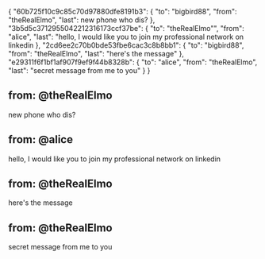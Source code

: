 {
  "60b725f10c9c85c70d97880dfe8191b3": {
    "to": "bigbird88",
    "from": "theRealElmo",
    "last": new phone who dis?
  },
  "3b5d5c3712955042212316173ccf37be": {
    "to": "theRealElmo"",
    "from": "alice",
    "last": "hello, I would like you to join my professional network on linkedin
  },
  "2cd6ee2c70b0bde53fbe6cac3c8b8bb1": {
    "to": "bigbird88",
    "from": "theRealElmo",
    "last": "here's the message"
  },
  "e29311f6f1bf1af907f9ef9f44b8328b": {
    "to": "alice",
    "from": "theRealElmo",
    "last": "secret message from me to you"
  }
}


from: @theRealElmo
---
new phone who dis?


from: @alice
---
hello, I would like you to join my professional network on linkedin


from: @theRealElmo
---
here's the message


from: @theRealElmo
---
secret message from me to you
